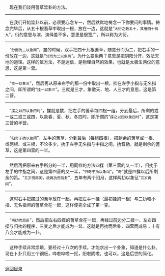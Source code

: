 &emsp;现在我们谈用蓍草筮卦的方法。
___
&emsp;在我们开始筮卦以前，必须要心念专一，然后默默地祷念一下你要问的事情。祷念完毕后，从五十根蓍草中取出一根，放在一边，这就是“``大衍之数五十，其用四十有九``”。衍的意思与演、演绎差不多，意思是很宽广，所以称为大衍。
___
&emsp;“``分而为二以象两``”，筮的时候，双手把四十九根蓍草，随意分而为二，把右手的一份放在一边，这就是“``分而为二以象两``”。为什么要象两？意思是把阴阳分开，效法天地的道理。这样的筮方法，不是迷信，是物理自然的效果，也就是太极生两仪的意思，这是第一营。
___
&emsp;“``挂一以象三``”，然后再从原来右手的那一份中取出一根，挂在左手小指与无名指之间，即所谓的“``挂一以象三``”。三就是三才，象徵天、地、人三才的意思，这是第二营。
___
&emsp;“``揲之以四以象四时``”，揲就是数，把左手的蓍草每四根一组，分到最后，所剩的或一或二或三或四，以象春、夏、秋、冬四时，即所谓的“``揲之以四以象四时``”，这是第三营的半营。
___
&emsp;“``归奇于扐以象闰``”，左手的蓍草，分到最后（每组四根），把剩余的蓍草或一根、或两根、或三根，不论多少，扐于左手无名指与中指之间。扐音勒，就是剩余的蓍草，这是第四营的一半。
___
&emsp;然后再把原来右手所分的一半，用同样的方法四揲（第三营的又一半），归扐于左手的中指之间，这是第四营的又一半，“``归奇于扐以象闰``”。“``奇``”就是四揲以后所剩余的策。“``五岁而再闰，故再扐而后卦``”，五年有两个闰月，这样两扐以象征“``五岁再闰``”。
___
&emsp;这时右手把揲过的蓍草放在一起，再把左手一挂（最初挂的一根）与二扐和小指、无名指间的蓍草合在一起，这样便完全成了第一变。
___
&emsp;“``再扐而后卦``”，然后把左右四揲的蓍草合在一起，再经过前边分二挂一、左右四揲与归扐的程序，三变之后才能成为一爻。这就是再扐而后卦，四营而成易；十有八变才能成为一卦。
___
&emsp;这种手续非常烦琐，要经过十八次的手续，才能求出一个卦象，知道是什么卦。现在卜卦只用三个铜板，哗啦哗啦一摇，阳啦阴啦，也可以，这是后世的简化。
___
[返回目录](../../master/README.md#目录)